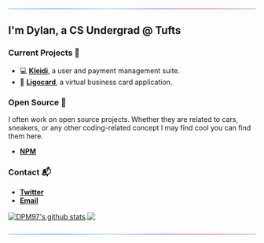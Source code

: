 ![line](https://github.com/DPM97/DPM97/blob/master/line.gif)
## I'm Dylan, a CS Undergrad @ Tufts

### Current Projects 🎨
- 💻 **[Kleidi](https://kleidi.io)**, a user and payment management suite.
- 📱 **[Ligocard](https://ligo.best)**, a virtual business card application.

### Open Source 🎯
I often work on open source projects. Whether they are related to cars, sneakers, or any other coding-related concept I may find cool you can find them here. 
- **[NPM](https://www.npmjs.com/~dpm97)**

### Contact 📬
- **[Twitter](https://twitter.com/TYPESCRlPT)**
- **[Email](mailto:dylan@kleidi.io)**

<a href="https://github.com/anuraghazra/github-readme-stats">
  <img align="center" src="https://github-readme-stats.vercel.app/api?username=DPM97&theme=cobalt&count_private=true&show_icons=true" alt="DPM97's github stats" />
</a>
<a href="https://github.com/anuraghazra/github-readme-stats">
  <img align="center" src="https://github-readme-stats.vercel.app/api/top-langs/?username=DPM97&theme=cobalt&layout=compact" />
</a>

![line](https://github.com/DPM97/DPM97/blob/master/line.gif)
